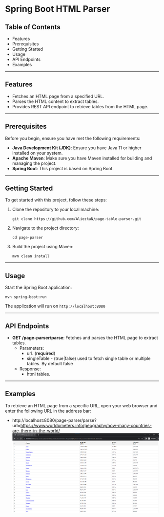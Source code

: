 # Spring Boot HTML Parser

## Table of Contents

- Features
- Prerequisites
- Getting Started
- Usage
- API Endpoints
- Examples

---

## Features

- Fetches an HTML page from a specified URL.
- Parses the HTML content to extract tables.
- Provides REST API endpoint to retrieve tables from the HTML page.

---

## Prerequisites

Before you begin, ensure you have met the following requirements:

- **Java Development Kit (JDK)**: Ensure you have Java 11 or higher installed on your system.
- **Apache Maven**: Make sure you have Maven installed for building and managing the project.
- **Spring Boot**: This project is based on Spring Boot.

---

## Getting Started

To get started with this project, follow these steps:

1. Clone the repository to your local machine:

   ```shell
   git clone https://github.com/AliezkaN/page-table-parser.git
   ```
   
2. Navigate to the project directory:

   ```shell
   cd page-parser
   ```
   
3. Build the project using Maven:

   ```shell
   mvn clean install
   ```
---

## Usage

Start the Spring Boot application:

   ```shell
   mvn spring-boot:run
   ```

The application will run on `http://localhost:8080`

---

## API Endpoints

- **GET /page-parser/parse**: Fetches and parses the HTML page to extract tables.
    - Parameters:
        - url. (**required**)
        - singleTable - (true|false) used to fetch single table or multiple tables. By default false 
    - Response:
        - html tables.
---

## Examples

To retrieve an HTML page from a specific URL, open your web browser and enter the following URL in the address bar:

- http://localhost:8080/page-parser/parse?url=https://www.worldometers.info/geography/how-many-countries-are-there-in-the-world/
![img.png](usage.png)